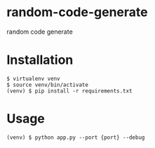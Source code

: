 # random-code-generate
random code generate

# Installation
```
$ virtualenv venv
$ source venv/bin/activate
(venv) $ pip install -r requirements.txt
```

# Usage
```
(venv) $ python app.py --port {port} --debug
```
